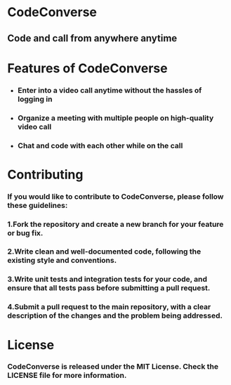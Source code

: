 # CodeConverse

## **Code and call from anywhere anytime**


# Features of CodeConverse

- ### Enter into a video call anytime without the hassles of logging in
- ### Organize a meeting with multiple people on high-quality video call
- ### Chat and code with each other while on the call



# Contributing
### If you would like to contribute to CodeConverse, please follow these guidelines:

### 1.Fork the repository and create a new branch for your feature or bug fix.
### 2.Write clean and well-documented code, following the existing style and conventions.
### 3.Write unit tests and integration tests for your code, and ensure that all tests pass before submitting a pull request.
### 4.Submit a pull request to the main repository, with a clear description of the changes and the problem being addressed.

# License
### CodeConverse is released under the MIT License. Check the LICENSE file for more information.
